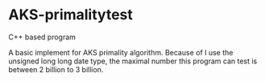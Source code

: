 # AKS-primalitytest
C++ based program

A basic implement for AKS primality algorithm. Because of I use the unsigned long long date type, the maximal number this program can test is between 2 billion to 3 billion.
